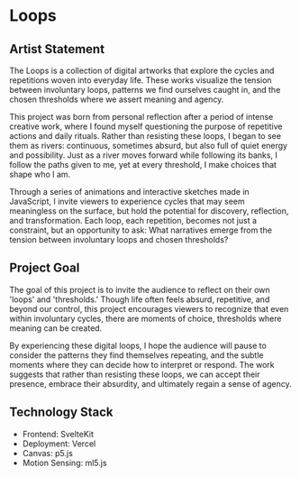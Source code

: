 # Loops

## Artist Statement

The Loops is a collection of digital artworks that explore the cycles and repetitions woven into everyday life. These works visualize the tension between involuntary loops, patterns we find ourselves caught in, and the chosen thresholds where we assert meaning and agency.

This project was born from personal reflection after a period of intense creative work, where I found myself questioning the purpose of repetitive actions and daily rituals. Rather than resisting these loops, I began to see them as rivers: continuous, sometimes absurd, but also full of quiet energy and possibility. Just as a river moves forward while following its banks, I follow the paths given to me, yet at every threshold, I make choices that shape who I am.

Through a series of animations and interactive sketches made in JavaScript, I invite viewers to experience cycles that may seem meaningless on the surface, but hold the potential for discovery, reflection, and transformation. Each loop, each repetition, becomes not just a constraint, but an opportunity to ask: What narratives emerge from the tension between involuntary loops and chosen thresholds?

## Project Goal

The goal of this project is to invite the audience to reflect on their own 'loops' and 'thresholds.' Though life often feels absurd, repetitive, and beyond our control, this project encourages viewers to recognize that even within involuntary cycles, there are moments of choice, thresholds where meaning can be created.

By experiencing these digital loops, I hope the audience will pause to consider the patterns they find themselves repeating, and the subtle moments where they can decide how to interpret or respond. The work suggests that rather than resisting these loops, we can accept their presence, embrace their absurdity, and ultimately regain a sense of agency.

## Technology Stack

- Frontend: SvelteKit
- Deployment: Vercel
- Canvas: p5.js
- Motion Sensing: ml5.js

